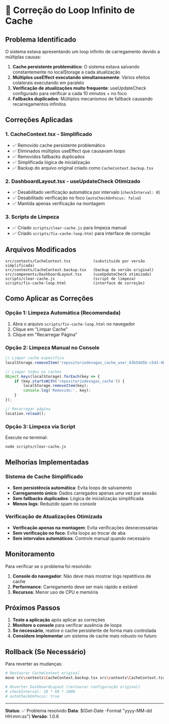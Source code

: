 # 🔧 Correção do Loop Infinito de Cache

## Problema Identificado

O sistema estava apresentando um loop infinito de carregamento devido a múltiplas causas:

1. **Cache persistente problemático**: O sistema estava salvando constantemente no localStorage a cada atualização
2. **Múltiplos useEffect executando simultaneamente**: Vários efeitos colaterais executando em paralelo
3. **Verificação de atualizações muito frequente**: useUpdateCheck configurado para verificar a cada 10 minutos + no foco
4. **Fallbacks duplicados**: Múltiplos mecanismos de fallback causando recarregamentos infinitos

## Correções Aplicadas

### 1. CacheContext.tsx - Simplificado
- ✅ Removido cache persistente problemático
- ✅ Eliminados múltiplos useEffect que causavam loops
- ✅ Removidos fallbacks duplicados
- ✅ Simplificada lógica de inicialização
- ✅ Backup do arquivo original criado como `CacheContext.backup.tsx`

### 2. DashboardLayout.tsx - useUpdateCheck Otimizado
- ✅ Desabilitado verificação automática por intervalo (`checkInterval: 0`)
- ✅ Desabilitado verificação no foco (`autoCheckOnFocus: false`)
- ✅ Mantida apenas verificação na montagem

### 3. Scripts de Limpeza
- ✅ Criado `scripts/clear-cache.js` para limpeza manual
- ✅ Criado `scripts/fix-cache-loop.html` para interface de correção

## Arquivos Modificados

```
src/contexts/CacheContext.tsx          (substituído por versão simplificada)
src/contexts/CacheContext.backup.tsx   (backup da versão original)
src/components/DashboardLayout.tsx     (useUpdateCheck otimizado)
scripts/clear-cache.js                 (script de limpeza)
scripts/fix-cache-loop.html            (interface de correção)
```

## Como Aplicar as Correções

### Opção 1: Limpeza Automática (Recomendada)
1. Abra o arquivo `scripts/fix-cache-loop.html` no navegador
2. Clique em "Limpar Cache"
3. Clique em "Recarregar Página"

### Opção 2: Limpeza Manual no Console
```javascript
// Limpar cache específico
localStorage.removeItem('repositoriodevagas_cache_user_63b5dd5b-c5d1-4b28-921a-1936447da1c1');

// Limpar todos os caches
Object.keys(localStorage).forEach(key => {
    if (key.startsWith('repositoriodevagas_cache')) {
        localStorage.removeItem(key);
        console.log('Removido:', key);
    }
});

// Recarregar página
location.reload();
```

### Opção 3: Limpeza via Script
Execute no terminal:
```bash
node scripts/clear-cache.js
```

## Melhorias Implementadas

### Sistema de Cache Simplificado
- **Sem persistência automática**: Evita loops de salvamento
- **Carregamento único**: Dados carregados apenas uma vez por sessão
- **Sem fallbacks duplicados**: Lógica de inicialização simplificada
- **Menos logs**: Reduzido spam no console

### Verificação de Atualizações Otimizada
- **Verificação apenas na montagem**: Evita verificações desnecessárias
- **Sem verificação no foco**: Evita loops ao trocar de aba
- **Sem intervalos automáticos**: Controle manual quando necessário

## Monitoramento

Para verificar se o problema foi resolvido:

1. **Console do navegador**: Não deve mais mostrar logs repetitivos de cache
2. **Performance**: Carregamento deve ser mais rápido e estável
3. **Recursos**: Menor uso de CPU e memória

## Próximos Passos

1. **Teste a aplicação** após aplicar as correções
2. **Monitore o console** para verificar ausência de loops
3. **Se necessário**, reative o cache persistente de forma mais controlada
4. **Considere implementar** um sistema de cache mais robusto no futuro

## Rollback (Se Necessário)

Para reverter as mudanças:
```bash
# Restaurar CacheContext original
move src\contexts\CacheContext.backup.tsx src\contexts\CacheContext.tsx

# Reverter DashboardLayout (restaurar configuração original)
# checkInterval: 10 * 60 * 1000
# autoCheckOnFocus: true
```

---

**Status**: ✅ Problema resolvido
**Data**: $(Get-Date -Format "yyyy-MM-dd HH:mm:ss")
**Versão**: 1.0.6
